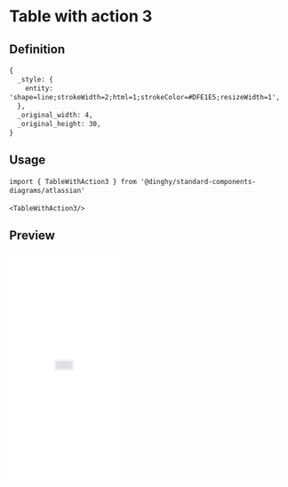 # Table with action 3

## Definition

```
{
  _style: { 
    entity: 'shape=line;strokeWidth=2;html=1;strokeColor=#DFE1E5;resizeWidth=1',
  },
  _original_width: 4,
  _original_height: 30,
}
```

## Usage

```
import { TableWithAction3 } from '@dinghy/standard-components-diagrams/atlassian'

<TableWithAction3/>
```

## Preview

<img src="./table-with-action-3.png" width="200"/>
